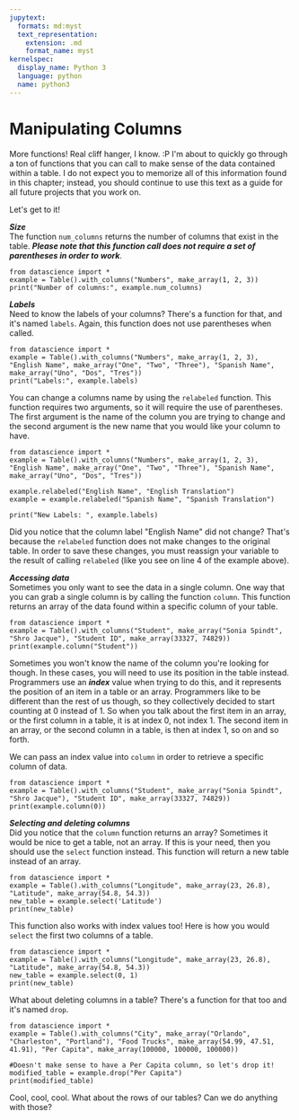 ```yaml
---
jupytext:
  formats: md:myst
  text_representation:
    extension: .md
    format_name: myst
kernelspec:
  display_name: Python 3
  language: python
  name: python3
---
```

Manipulating Columns
=====================

More functions! Real cliff hanger, I know. :P I'm about to quickly go through a ton of functions that you can call to make sense of the data contained within a table. I do not expect you to memorize all of this information found in this chapter; instead, you should continue to use this text as a guide for all future projects that you work on.

Let's get to it!

***Size***<br>
The function `num_columns` returns the number of columns that exist in the table. ***Please note that this function call does not require a set of parentheses in order to work***.
```{code-cell}Python
from datascience import *
example = Table().with_columns("Numbers", make_array(1, 2, 3))
print("Number of columns:", example.num_columns)
```
***Labels***<br>
Need to know the labels of your columns? There's a function for that, and it's named `labels`.
Again, this function does not use parentheses when called.
```{code-cell}Python
from datascience import *
example = Table().with_columns("Numbers", make_array(1, 2, 3), "English Name", make_array("One", "Two", "Three"), "Spanish Name", make_array("Uno", "Dos", "Tres"))
print("Labels:", example.labels)
```

You can change a columns name by using the `relabeled` function. This function requires two arguments, so it will require the use of parentheses. The first argument is the name of the column you are trying to change and the second argument is the new name that you would like your column to have.
```{code-cell}Python
from datascience import *
example = Table().with_columns("Numbers", make_array(1, 2, 3), "English Name", make_array("One", "Two", "Three"), "Spanish Name", make_array("Uno", "Dos", "Tres"))

example.relabeled("English Name", "English Translation")
example = example.relabeled("Spanish Name", "Spanish Translation")

print("New Labels: ", example.labels)
```
Did you notice that the column label "English Name" did not change? That's because the `relabeled` function does not make changes to the original table. In order to save these changes, you must reassign your variable to the result of calling `relabeled` (like you see on line 4 of the example above).

***Accessing data***<br>
Sometimes you only want to see the data in a single column. One way that you can grab a single column is by calling the function `column`. This function returns an array of the data found within a specific column of your table.
```{code-cell}Python
from datascience import *
example = Table().with_columns("Student", make_array("Sonia Spindt", "Shro Jacque"), "Student ID", make_array(33327, 74829))
print(example.column("Student"))
```
Sometimes you won't know the name of the column you're looking for though. In these cases, you will need to use its position in the table instead. Programmers use an ***index*** value when trying to do this, and it represents the position of an item in a table or an array. Programmers like to be different than the rest of us though, so they collectively decided to start counting at 0 instead of 1. So when you talk about the first item in an array, or the first column in a table, it is at index 0, not index 1. The second item in an array, or the second column in a table, is then at index 1, so on and so forth.

We can pass an index value into `column` in order to retrieve a specific column of data.
```{code-cell}Python
from datascience import *
example = Table().with_columns("Student", make_array("Sonia Spindt", "Shro Jacque"), "Student ID", make_array(33327, 74829))
print(example.column(0))
```

***Selecting and deleting columns***<br>
Did you notice that the `column` function returns an array? Sometimes it would be nice to get a table, not an array. If this is your need, then you should use the `select` function instead. This function will return a new table instead of an array.

```{code-cell}Python
from datascience import *
example = Table().with_columns("Longitude", make_array(23, 26.8), "Latitude", make_array(54.8, 54.3))
new_table = example.select('Latitude')
print(new_table)
```
This function also works with index values too! Here is how you would `select` the first two columns of a table.

```{code-cell}Python
from datascience import *
example = Table().with_columns("Longitude", make_array(23, 26.8), "Latitude", make_array(54.8, 54.3))
new_table = example.select(0, 1)
print(new_table)
```

What about deleting columns in a table? There's a function for that too and it's named `drop`.
```{code-cell}Python
from datascience import *
example = Table().with_columns("City", make_array("Orlando", "Charleston", "Portland"), "Food Trucks", make_array(54.99, 47.51, 41.91), "Per Capita", make_array(100000, 100000, 100000))

#Doesn't make sense to have a Per Capita column, so let's drop it!
modified_table = example.drop("Per Capita")
print(modified_table)
```

Cool, cool, cool. What about the rows of our tables? Can we do anything with those?
